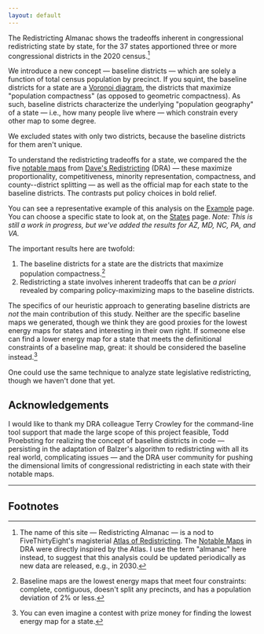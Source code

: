 ```yaml
---
layout: default
---
```


The Redistricting Almanac shows the tradeoffs inherent in congressional redistricting state by state,
for the 37 states apportioned three or more congressional districts in the 2020 census.[^1]

We introduce a new concept &#8212; baseline districts &#8212; which are solely a function of total census population by precinct.
If you squint, the baseline districts for a state are a [Voronoi diagram](https://en.wikipedia.org/wiki/Voronoi_diagram),
the districts that maximize "population compactness" (as opposed to geometric compactness).
As such, baseline districts characterize the underlying "population geography" of a state
&#8212; i.e., how many people live where &#8212;
which constrain every other map to some degree. 

We excluded states with only two districts, because the baseline districts for them aren't unique.

To understand the redistricting tradeoffs for a state, we compared the
the five [notable maps](https://medium.com/dra-2020/notable-maps-66d744933a48) 
from [Dave's Redistricting](https://davesredistricting.org/) (DRA) &#8212;
these maximize proportionality, competitiveness, minority representation, compactness, and county--district splitting 
&#8212; as well as the official map for each state to the baseline districts.
The contrasts put policy choices in bold relief.

You can see a representative example of this analysis on the [Example](./_pages/example.markdown) page.
You can choose a specific state to look at, on the [States](./_pages/states.markdown) page.
*Note: This is still a work in progress, but we've added the results for AZ, MD, NC, PA, and VA.*

The important results here are twofold:

1. The baseline districts for a state are the districts that maximize population compactness.[^2]
2. Redistricting a state involves inherent tradeoffs that can be *a priori* revealed by comparing policy-maximizing maps to the baseline districts.

The specifics of our heuristic approach to generating baseline districts are *not* the main contribution of this study.
Neither are the specific baseline maps we generated, though we think they are good proxies for the lowest energy maps for states and interesting in their own right.
If someone else can find a lower energy map for a state that meets the definitional constraints of a baseline map, great:
it should be considered the baseline instead.[^3]

One could use the same technique to analyze state legislative redistricting, though we haven't done that yet.

## Acknowledgements

I would like to thank my DRA colleague Terry Crowley for the
command-line tool support that made the large scope of this project feasible, 
Todd Proebsting for realizing the concept of baseline districts in code &#8212;
persisting in the adaptation of Balzer's algorithm to redistricting with all its real world, 
complicating issues &#8212;
and
the DRA user community for pushing the dimensional limits of
congressional redistricting in each state with their notable maps.

---

## Footnotes

[^1]: The name of this site &#8212; Redistricting Almanac &#8212; is a nod to FiveThirtyEight's magisterial
    [Atlas of Redistricting](https://medium.com/dra-2020/atlas-of-redistricting-maps-14ea4d0874e5). 
    The [Notable Maps](https://medium.com/dra-2020/notable-maps-66d744933a48) in DRA were directly inspired by the Atlas.
    I use the term "almanac" here instead, to suggest that this analysis could be updated periodically as new data are released,
    e.g., in 2030.

[^2]: Baseline maps are the lowest energy maps that meet four constraints: complete, contiguous, doesn't split any precincts, and has a population deviation of 2% or less.

[^3]: You can even imagine a contest with prize money for finding the lowest energy map for a state.